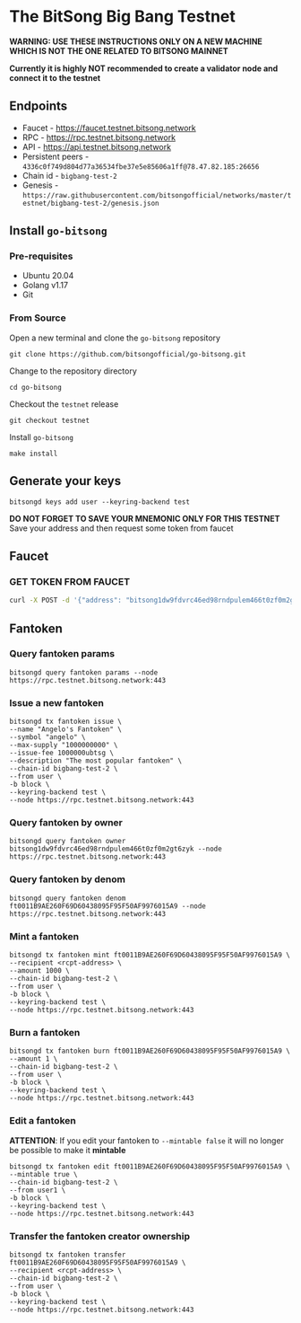# The BitSong Big Bang Testnet

**WARNING: USE THESE INSTRUCTIONS ONLY ON A NEW MACHINE WHICH IS NOT THE ONE RELATED TO BITSONG MAINNET**

**Currently it is highly NOT recommended to create a validator node and connect it to the testnet**

## Endpoints

- Faucet - https://faucet.testnet.bitsong.network
- RPC - https://rpc.testnet.bitsong.network
- API - https://api.testnet.bitsong.network
- Persistent peers - `4336c0f749d804d77a36534fbe37e5e85606a1ff@78.47.82.185:26656`
- Chain id - `bigbang-test-2`
- Genesis - `https://raw.githubusercontent.com/bitsongofficial/networks/master/testnet/bigbang-test-2/genesis.json`

## Install `go-bitsong`

### Pre-requisites

- Ubuntu 20.04
- Golang v1.17
- Git

### From Source

Open a new terminal and clone the `go-bitsong` repository

```bash=
git clone https://github.com/bitsongofficial/go-bitsong.git
```

Change to the repository directory

```bash=
cd go-bitsong
```

Checkout the `testnet` release

```bash=
git checkout testnet
```

Install `go-bitsong`

```bash=
make install
```

## Generate your keys

```bash=
bitsongd keys add user --keyring-backend test
```

**DO NOT FORGET TO SAVE YOUR MNEMONIC ONLY FOR THIS TESTNET**
Save your address and then request some token from faucet

## Faucet

### GET TOKEN FROM FAUCET

```bash
curl -X POST -d '{"address": "bitsong1dw9fdvrc46ed98rndpulem466t0zf0m2gt6zyk"}' https://faucet.testnet.bitsong.network
```

## Fantoken

### Query fantoken params

```bash=
bitsongd query fantoken params --node https://rpc.testnet.bitsong.network:443
```

### Issue a new fantoken

```bash=
bitsongd tx fantoken issue \
--name "Angelo's Fantoken" \
--symbol "angelo" \
--max-supply "1000000000" \
--issue-fee 1000000ubtsg \
--description "The most popular fantoken" \
--chain-id bigbang-test-2 \
--from user \
-b block \
--keyring-backend test \
--node https://rpc.testnet.bitsong.network:443
```

### Query fantoken by owner

```bash=
bitsongd query fantoken owner bitsong1dw9fdvrc46ed98rndpulem466t0zf0m2gt6zyk --node https://rpc.testnet.bitsong.network:443
```

### Query fantoken by denom

```bash=
bitsongd query fantoken denom ft0011B9AE260F69D60438095F95F50AF9976015A9 --node https://rpc.testnet.bitsong.network:443
```

### Mint a fantoken

```bash=
bitsongd tx fantoken mint ft0011B9AE260F69D60438095F95F50AF9976015A9 \
--recipient <rcpt-address> \
--amount 1000 \
--chain-id bigbang-test-2 \
--from user \
-b block \
--keyring-backend test \
--node https://rpc.testnet.bitsong.network:443
```

### Burn a fantoken

```bash=
bitsongd tx fantoken burn ft0011B9AE260F69D60438095F95F50AF9976015A9 \
--amount 1 \
--chain-id bigbang-test-2 \
--from user \
-b block \
--keyring-backend test \
--node https://rpc.testnet.bitsong.network:443
```

### Edit a fantoken

**ATTENTION**: If you edit your fantoken to `--mintable false` it will no longer be possible to make it **mintable**

```bash=
bitsongd tx fantoken edit ft0011B9AE260F69D60438095F95F50AF9976015A9 \
--mintable true \
--chain-id bigbang-test-2 \
--from user1 \
-b block \
--keyring-backend test \
--node https://rpc.testnet.bitsong.network:443
```

### Transfer the fantoken creator ownership

```bash=
bitsongd tx fantoken transfer ft0011B9AE260F69D60438095F95F50AF9976015A9 \
--recipient <rcpt-address> \
--chain-id bigbang-test-2 \
--from user \
-b block \
--keyring-backend test \
--node https://rpc.testnet.bitsong.network:443
```
